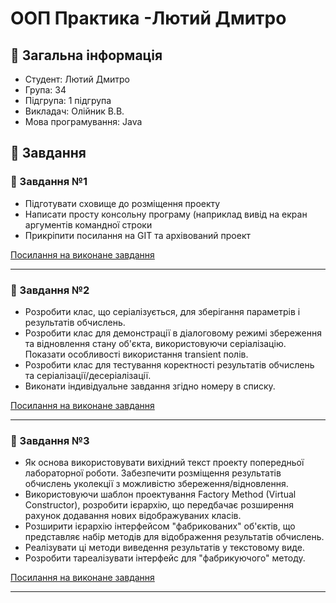 # ООП Практика -Лютий Дмитро
 ## 📝 Загальна інформація
 - Студент: Лютий Дмитро
 - Група: 34
 - Підгрупа: 1 підгрупа
 - Викладач: Олійник В.В.
 - Мова програмування: Java
## 📂 Завдання
### 📍 Завдання №1
- Підготувати сховище до розміщення проекту
- Написати просту консольну програму (наприклад вивід на екран аргументів командної строки
- Прикріпити посилання на GIT та архівований проект
     
 [Посилання на виконане завдання](https://github.com/DmytroLiutyi/Practice-OOP/blob/main/PracticeLiutyi/zavd1/README.md)

___

### 📍 Завдання №2
- Розробити клас, що серіалізується, для зберігання параметрів і результатів
обчислень.
- Розробити клас для демонстрації в діалоговому режимі збереження та
відновлення стану об'єкта, використовуючи серіалізацію. Показати особливості
використання transient полів.
- Розробити клас для тестування коректності результатів обчислень та
серіалізації/десеріалізації.
-  Виконати індивідуальне завдання згідно номеру в списку.

[Посилання на виконане завдання](https://github.com/DmytroLiutyi/Practice-OOP/tree/main/PracticeLiutyi/zavd2)

___

### 📍 Завдання №3
-  Як основа використовувати вихідний текст проекту попередньої лабораторної роботи. Забезпечити розміщення результатів обчислень уколекції з можливістю збереження/відновлення.
-   Використовуючи шаблон проектування Factory Method (Virtual Constructor), розробити ієрархію, що передбачає розширення рахунок додавання нових відображуваних класів.
-   Розширити ієрархію інтерфейсом "фабрикованих" об'єктів, що представляє набір методів для відображення результатів обчислень.
-   Реалізувати ці методи виведення результатів у текстовому виде.
-   Розробити тареалізувати інтерфейс для "фабрикуючого" методу.
  
[Посилання на виконане завдання]( https://github.com/DmytroLiutyi/Practice-OOP/tree/main/PracticeLiutyi/zavd3)

___
